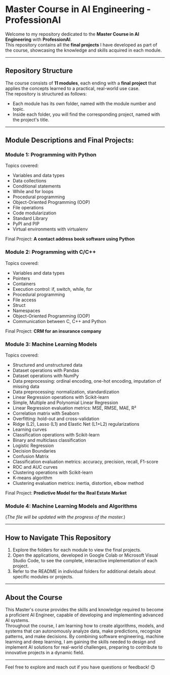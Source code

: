 # Master Course in AI Engineering - ProfessionAI

Welcome to my repository dedicated to the **Master Course in AI Engineering** with **ProfessionAI**. <br> This repository contains all the **final projects** I have developed as part of the course, showcasing the knowledge and skills acquired in each module.

---

## Repository Structure

The course consists of **11 modules**, each ending with a **final project** that applies the concepts learned to a practical, real-world use case. <br>
The repository is structured as follows:
- Each module has its own folder, named with the module number and topic.
- Inside each folder, you will find the corresponding project, named with the project's title.

---

## Module Descriptions and Final Projects:

### Module 1: Programming with Python
Topics covered:
- Variables and data types
- Data collections
- Conditional statements
- While and for loops
- Procedural programming
- Object-Oriented Programming (OOP)
- File operations
- Code modularization
- Standard Library
- PyPI and PIP
- Virtual environments with virtualenv

Final Project: **A contact address book software using Python**


### Module 2: Programming with C/C++
Topics covered:
- Variables and data types
- Pointers
- Containers
- Execution control: if, switch, while, for
- Procedural programming
- File access
- Struct
- Namespaces
- Object-Oriented Programming (OOP)
- Communication between C, C++ and Python

Final Project: **CRM for an insurance company**


### Module 3: Machine Learning Models
Topics covered:
- Structured and unstructured data
- Dataset operations with Pandas
- Dataset operations with NumPy
- Data preprocessing: ordinal encoding, one-hot encoding, imputation of missing data
- Data preprocessing: normalization, standardization
- Linear Regression operations with Scikit-learn
- Simple, Multiple and Polynomial Linear Regression
- Linear Regression evaluation metrics: MSE, RMSE, MAE, R²
- Correlation matrix with Seaborn
- Overfitting: hold-out and cross-validation
- Ridge (L2), Lasso (L1) and Elastic Net (L1+L2) regularizations
- Learning curves
- Classification operations with Scikit-learn
- Binary and multiclass classification
- Logistic Regression
- Decision Boundaries
- Confusion Matrix
- Classification evaluation metrics: accuracy, precision, recall, F1-score
- ROC and AUC curves
- Clustering operations with Scikit-learn
- K-means algorithm
- Clustering evaluation metrics: inertia, distortion, elbow method

Final Project: **Predictive Model for the Real Estate Market**


### Module 4: Machine Learning Models and Algorithms
(_The file will be updated with the progress of the master._)

---

## How to Navigate This Repository
1. Explore the folders for each module to view the final projects.
2. Open the applications, developed in Google Colab or Microsoft Visual Studio Code, to see the complete, interactive implementation of each project.
3. Refer to the README in individual folders for additional details about specific modules or projects.

---

## About the Course
This Master's course provides the skills and knowledge required to become a proficient AI Engineer, capable of developing and implementing advanced AI systems. <br>
Throughout the course, I am learning how to create algorithms, models, and systems that can autonomously analyze data, make predictions, recognize patterns, and make decisions. By combining software engineering, machine learning and deep learning, I am gaining the skills needed to design and implement AI solutions for real-world challenges, preparing to contribute to innovative projects in a dynamic field. <br>

---

Feel free to explore and reach out if you have questions or feedback! 😊
